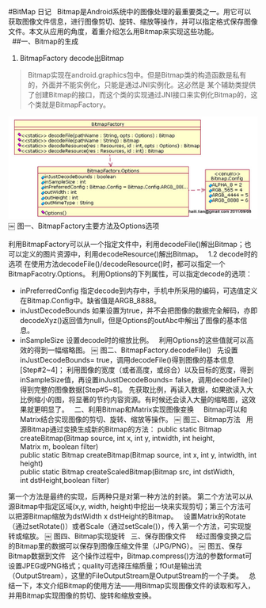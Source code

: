 #BitMap 日记
 
Bitmap是Android系统中的图像处理的最重要类之一。用它可以获取图像文件信息，进行图像剪切、旋转、缩放等操作，并可以指定格式保存图像文件。本文从应用的角度，着重介绍怎么用Bitmap来实现这些功能。  
 
##一、Bitmap的生成
1. BitmapFactory decode出Bitmap  
  
> Bitmap实现在android.graphics包中。但是Bitmap类的构造函数是私有的，外面并不能实例化，只能是通过JNI实例化。这必然是 某个辅助类提供了创建Bitmap的接口，而这个类的实现通过JNI接口来实例化Bitmap的，这个类就是BitmapFactory。  

![BitmapFactory主要方法及Options选项](https://raw.githubusercontent.com/coding0man/Android-/master/attachment/BitmapFactory%E4%B8%BB%E8%A6%81%E6%96%B9%E6%B3%95%E5%8F%8AOptions%E9%80%89%E9%A1%B9.jpg)  
￼
图一、BitmapFactory主要方法及Options选项  
   
利用BitmapFactory可以从一个指定文件中，利用decodeFile()解出Bitmap；也可以定义的图片资源中，利用decodeResource()解出Bitmap。
 
1.2 decode时的选项
在使用方法decodeFile()/decodeResource()时，都可以指定一个BitmapFacotry.Options。
利用Options的下列属性，可以指定decode的选项：
* inPreferredConfig 指定decode到内存中，手机中所采用的编码，可选值定义在Bitmap.Config中。缺省值是ARGB_8888。
* inJustDecodeBounds 如果设置为true，并不会把图像的数据完全解码，亦即decodeXyz()返回值为null，但是Options的outAbc中解出了图像的基本信息。
* inSampleSize 设置decode时的缩放比例。
 
利用Options的这些值就可以高效的得到一幅缩略图。
￼
图二、BitmapFactory.decodeFile()
 
先设置inJustDecodeBounds= true，调用decodeFile()得到图像的基本信息[Step#2~4]；
利用图像的宽度（或者高度，或综合）以及目标的宽度，得到inSampleSize值，再设置inJustDecodeBounds= false，调用decodeFile()得到完整的图像数据[Step#5~8]。
先获取比例，再读入数据，如果欲读入大比例缩小的图，将显著的节约内容资源。有时候还会读入大量的缩略图，这效果就更明显了。
 
二、利用Bitmap和Matrix实现图像变换
    Bitmap可以和Matrix结合实现图像的剪切、旋转、缩放等操作。
￼
图三、Bitmap方法
 
用源Bitmap通过变换生成新的Bitmap的方法：
    public static Bitmap createBitmap(Bitmap source, int x, int y, intwidth, int height,  
                Matrix m, boolean filter)  
    public static Bitmap createBitmap(Bitmap source, int x, int y, intwidth, int height)  
    public static Bitmap createScaledBitmap(Bitmap src, int dstWidth,  
                int dstHeight,boolean filter)  

第一个方法是最终的实现，后两种只是对第一种方法的封装。
第二个方法可以从源Bitmap中指定区域(x,y, width, height)中挖出一块来实现剪切；第三个方法可以把源Bitmap缩放为dstWidth x dstHeight的Bitmap。
 
设置Matrix的Rotate（通过setRotate()）或者Scale（通过setScale()），传入第一个方法，可实现旋转或缩放。
￼
图四、Bitmap实现旋转
 
三、保存图像文件
    经过图像变换之后的Bitmap里的数据可以保存到图像压缩文件里（JPG/PNG）。
￼
图五、保存Bitmap数据到文件
 
这个操作过程中，Bitmap.compress()方法的参数format可设置JPEG或PNG格式；quality可选择压缩质量；fOut是输出流（OutputStream），这里的FileOutputStream是OutputStream的一个子类。
 
总结一下，本文介绍Bitmap的使用方法——用Bitmap实现图像文件的读取和写入，并用Bitmap实现图像的剪切、旋转和缩放变换。
